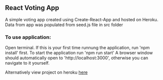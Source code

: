 ## React Voting App

A simple voting app created using Create-React-App and hosted on Heroku.
Data from app was populated from seed.js file in src folder

### To use application:

Open terminal.
If this is your first time runnung the application, run 'npm install' first.
To start the application run 'npm run start'
A browser window should automatically open to 'http://localhost:3000', otherwise you can navigate to it yourself.

Alternatively view project on heroku [here](https://fathomless-harbor-60052.herokuapp.com/)
